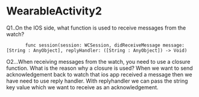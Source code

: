 # WearableActivity2
Q1..On the IOS side, what function is used to receive messages from the watch?
            
           func session(session: WCSession, didReceiveMessage message: [String : AnyObject], replyHandler: ([String : AnyObject]) -> Void)

O2...When receiving messages from the watch, you need to use a closure function. What is the reason why a closure is used?
           When we want to send acknowledgement back to watch that ios app received a message then we have need to use reply handler.
           With replyhandler we can pass the string key value which we want to receive as an acknowledgement.
           
           
           
           
       
